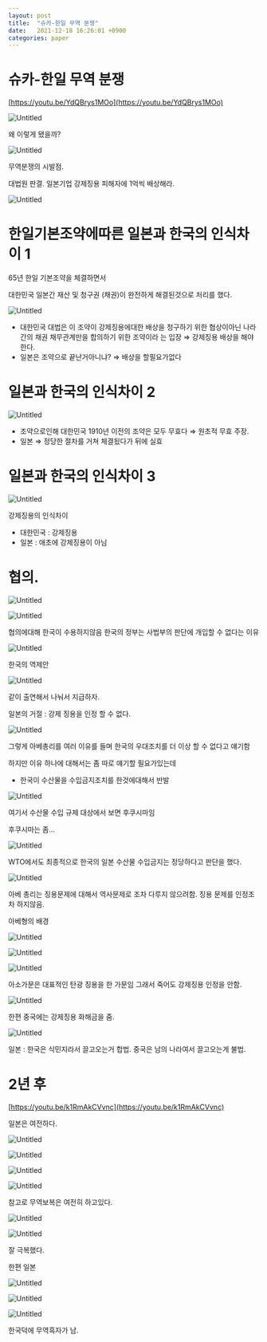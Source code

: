 ```yaml
---
layout: post
title:  "슈카-한일 무역 분쟁"
date:   2021-12-18 16:26:01 +0900
categories: paper
---
```



# 슈카-한일 무역 분쟁

[https://youtu.be/YdQBrys1MOo](https://youtu.be/YdQBrys1MOo)

![Untitled](/images/syukakoreajapan/Untitled.png)

왜 이렇게 됐을까?

![Untitled](/images/syukakoreajapan/Untitled%201.png)

무역분쟁의 시발점.

대법원 판결. 일본기업 강제징용 피해자에 1억씩 배상해라.

![Untitled](/images/syukakoreajapan/Untitled%202.png)

# 한일기본조약에따른 일본과 한국의 인식차이 1

65년 한일 기본조약을 체결하면서

대한민국 일본간 재산 및 청구권 (채권)이 완전하게 해결된것으로 처리를 했다.

![Untitled](/images/syukakoreajapan/Untitled%203.png)

- 대한민국 대법은 이 조약이 강제징용에대한 배상을 청구하기 위한 협상이아닌 나라간의 채권 채무관계만을 합의하기 위한 조약이라 는 입장 ⇒ 강제징용 배상을 해야한다.
- 일본은 조약으로 끝난거아니냐? ⇒ 배상을 할필요가없다

# 일본과 한국의 인식차이 2

![Untitled](/images/syukakoreajapan/Untitled%204.png)

- 조약으로인해 대한민국 1910년 이전의 조약은 모두 무효다 ⇒ 원초적 무효 주장.
- 일본 ⇒ 정당한 절차를 거쳐 체결됬다가 뒤에 실효

# 일본과 한국의 인식차이 3

![Untitled](/images/syukakoreajapan/Untitled%205.png)

강제징용의 인식차이

- 대한민국 : 강제징용
- 일본 : 애초에 강제징용이 아님

# 협의.

![Untitled](/images/syukakoreajapan/Untitled%206.png)

![Untitled](/images/syukakoreajapan/Untitled%207.png)

협의에대해 한국이 수용하지않음  한국의 정부는 사법부의 판단에 개입할 수 없다는 이유

![Untitled](/images/syukakoreajapan/Untitled%208.png)

한국의 역제안

![Untitled](/images/syukakoreajapan/Untitled%209.png)

같이 출연해서 나눠서 지급하자.

일본의 거절 : 강제 징용을 인정 할 수 없다.

![Untitled](/images/syukakoreajapan/Untitled%2010.png)

그렇게 아베총리를 여러 이유를 들며 한국의 우대조치를 더 이상 할 수 없다고 얘기함

하지만 이유 하나에 대해서는 좀 따로 얘기할 필요가있는데

- 한국이 수산물을 수입금지조치를 한것에대해서 반발

![Untitled](/images/syukakoreajapan/Untitled%2011.png)

여기서 수산물 수입 규제 대상에서 보면 후쿠시마임

후쿠시마는 좀...

![Untitled](/images/syukakoreajapan/Untitled%2012.png)

WTO에서도 최종적으로 한국의 일본 수산물 수입금지는 정당하다고 판단을 했다.

![Untitled](/images/syukakoreajapan/Untitled%2013.png)

아베 총리는 징용문제에 대해서 역사문제로 조차 다루지 않으려함. 징용 문제를 인정조차 하지않음.

아베형의 배경

![Untitled](/images/syukakoreajapan/Untitled%2014.png)

![Untitled](/images/syukakoreajapan/Untitled%2015.png)

![Untitled](/images/syukakoreajapan/Untitled%2016.png)

아소가문은 대표적인 탄광 징용을 한 가문임 그래서 죽어도 강제징용 인정을 안함.

![Untitled](/images/syukakoreajapan/Untitled%2017.png)

한편 중국에는 강제징용 화해금을 줌.

![Untitled](/images/syukakoreajapan/Untitled%2018.png)

일본 : 한국은 식민지라서 끌고오는거 합법. 중국은 남의 나라여서 끌고오는게 불법.

# 2년 후

[https://youtu.be/k1RmAkCVvnc](https://youtu.be/k1RmAkCVvnc)

일본은 여전하다.

![Untitled](/images/syukakoreajapan/Untitled%2019.png)

![Untitled](/images/syukakoreajapan/Untitled%2020.png)

![Untitled](/images/syukakoreajapan/Untitled%2021.png)

![Untitled](/images/syukakoreajapan/Untitled%2022.png)

참고로 무역보복은 여전히 하고있다.

![Untitled](/images/syukakoreajapan/Untitled%2023.png)

![Untitled](/images/syukakoreajapan/Untitled%2024.png)

잘 극복했다.

한편 일본

![Untitled](/images/syukakoreajapan/Untitled%2025.png)

![Untitled](/images/syukakoreajapan/Untitled%2026.png)

![Untitled](/images/syukakoreajapan/Untitled%2027.png)

한국덕에 무역흑자가 남.